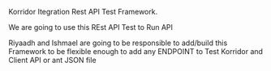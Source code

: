 Korridor Itegration Rest API Test Framework.

We are going to use this REst API Test to Run API

Riyaadh and Ishmael are going to be responsible to add/build this Framework to be flexible enough 
 to add any ENDPOINT to Test Korridor and Client API or ant JSON file